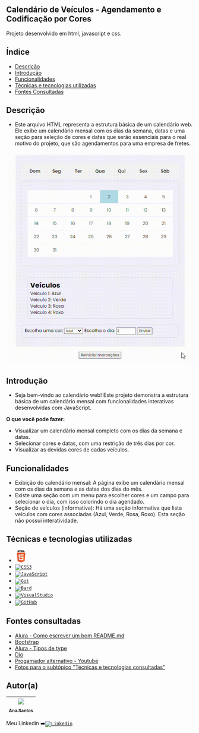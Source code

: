 ## Calendário de Veículos - Agendamento e Codificação por Cores
Projeto desenvolvido em html, javascript e css.
## Índice
* [Descrição](#descrição)
* [Introdução](#introdução)
* [Funcionalidades](#funcionalidades)
* [Técnicas e tecnologias utilizadas](#técnicas-e-tecnologias-utilizadas)
* [Fontes Consultadas](#fontes-consultadas)

## Descrição
* Este arquivo HTML representa a estrutura básica de um calendário web. Ele exibe um calendário mensal com os dias da semana, datas e uma seção para seleção de cores e datas que serão essenciais para o real motivo do projeto, que são agendamentos para uma empresa de fretes. 

![Calendario](img/calendario.gif)

## Introdução
* Seja bem-vindo ao calendário web! Este projeto demonstra a estrutura básica de um calendário mensal com funcionalidades interativas desenvolvidas com JavaScript.

**O que você pode fazer:**

- Visualizar um calendário mensal completo com os dias da semana e datas.
- Selecionar cores e datas, com uma restrição de três dias por cor.
- Visualizar as devidas cores de cadas veículos. 

## Funcionalidades
- Exibição do calendário mensal: A página exibe um calendário mensal com os dias da semana e as datas dos dias do mês. 
- Existe uma seção com um menu para escolher cores e um campo para selecionar o dia, com isso colorindo o dia agendado.
- Seção de veículos (informativa): Há uma seção informativa que lista veículos com cores associadas (Azul, Verde, Rosa, Roxo). Esta seção não possui interatividade.

## Técnicas e tecnologias utilizadas
* [<code><img height="32" src="https://raw.githubusercontent.com/github/explore/80688e429a7d4ef2fca1e82350fe8e3517d3494d/topics/html/html.png" alt="HTML5"/></code>](https://developer.mozilla.org/pt-BR/docs/Web/HTML)
* [<code><img height="32" src="https://cdn.worldvectorlogo.com/logos/css-3.svg" alt="CSS3"/></code>](https://developer.mozilla.org/pt-BR/docs/Web/CSS)
* [<code><img height="32" src="https://upload.wikimedia.org/wikipedia/commons/6/6a/JavaScript-logo.png" alt="JavaScript"/></code>](https://developer.mozilla.org/pt-BR/docs/Web/JavaScript)
* [<code><img height="32" src="https://www.malwarebytes.com/wp-content/uploads/sites/2/2023/01/asset_upload_file97293_255583.jpg" alt="Git"/></code>](https://git-scm.com/)
* [<code><img height="32" src="https://blog.netscandigital.com/wp-content/uploads/2023/07/O-que-e-o-Google-Bard.png" alt="Bard"/></code>](https://bard.google.com/chat?hl=pt)
* [<code><img height="32" src="https://img.shields.io/badge/VSCode-0078D4?style=for-the-badge&logo=visual%20studio%20code&logoColor=white" alt="VisualStudio"/></code>](https://code.visualstudio.com/)
* [<code><img height="32" src="https://img.shields.io/badge/GitHub-100000?style=for-the-badge&logo=github&logoColor=white" alt="GitHub"/></code>](https://github.com/)


## Fontes consultadas 
* [Alura - Como escrever um bom README.md](https://www.alura.com.br/artigos/escrever-bom-readme)
* [Bootstrap](https://getbootstrap.com/docs/5.3/forms/checks-radios/#radios)
* [Alura - Tipos de type](https://cursos.alura.com.br/forum/topico-type-do-campo-telefone-104370)
* [Dio](https://www.dio.me/articles/tutorial-criando-um-readme-bonitao-para-o-seu-github)
* [Progamador alternativo - Youtube](https://youtu.be/HJ16WEmOWTw?si=UFvCAtBHbuCc08Hu)
* [Fotos para o subtópico "Técnicas e tecnologias consultadas"](https://github.com/alexandresanlim/Badges4-README.md-Profile)


## Autor(a)
|  [<img loading="lazy" src="https://avatars.githubusercontent.com/u/140712281?v=4" width=115><br><sub>Ana Santos</sub>](https://github.com/AnaLu1za) |  
| :---: |

Meu Linkedin ➡️[<code><img height="32" src="https://t.ctcdn.com.br/IwwDh-BajTE4ZwE4zuIcvz9Q2ZY=/i490027.jpeg" alt="Linkedin"/></code>](https://www.linkedin.com/posts/ana-luiza-santos-a5032a2a2_github-analu1zacalendario-activity-7181609216594362368-L0ck?utm_source=share&utm_medium=member_desktop&classId=0957c4cc-ef7e-4a5a-9f0e-dd51c581416f&assignmentId=cc9b78ea-57be-4ad0-9681-cb7e4f2dcf2f&submissionId=723a32cd-89b3-e400-9d53-b09d)

